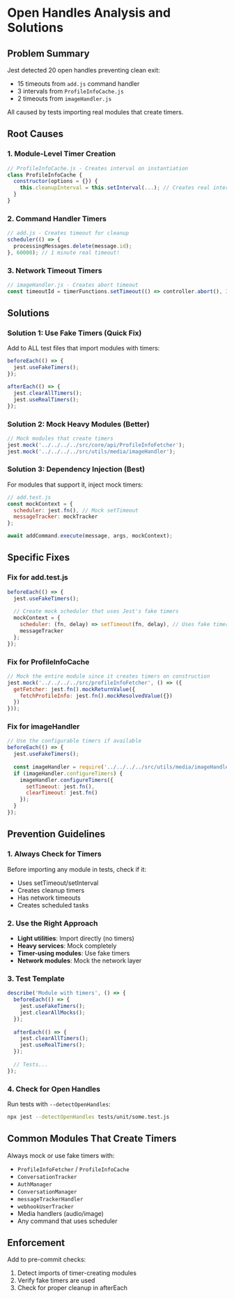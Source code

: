 # Open Handles Analysis and Solutions

## Problem Summary

Jest detected 20 open handles preventing clean exit:
- 15 timeouts from `add.js` command handler
- 3 intervals from `ProfileInfoCache.js` 
- 2 timeouts from `imageHandler.js`

All caused by tests importing real modules that create timers.

## Root Causes

### 1. Module-Level Timer Creation
```javascript
// ProfileInfoCache.js - Creates interval on instantiation
class ProfileInfoCache {
  constructor(options = {}) {
    this.cleanupInterval = this.setInterval(...); // Creates real interval!
  }
}
```

### 2. Command Handler Timers
```javascript
// add.js - Creates timeout for cleanup
scheduler(() => {
  processingMessages.delete(message.id);
}, 60000); // 1 minute real timeout!
```

### 3. Network Timeout Timers
```javascript
// imageHandler.js - Creates abort timeout
const timeoutId = timerFunctions.setTimeout(() => controller.abort(), 30000);
```

## Solutions

### Solution 1: Use Fake Timers (Quick Fix)

Add to ALL test files that import modules with timers:

```javascript
beforeEach(() => {
  jest.useFakeTimers();
});

afterEach(() => {
  jest.clearAllTimers();
  jest.useRealTimers();
});
```

### Solution 2: Mock Heavy Modules (Better)

```javascript
// Mock modules that create timers
jest.mock('../../../../src/core/api/ProfileInfoFetcher');
jest.mock('../../../../src/utils/media/imageHandler');
```

### Solution 3: Dependency Injection (Best)

For modules that support it, inject mock timers:

```javascript
// add.test.js
const mockContext = {
  scheduler: jest.fn(), // Mock setTimeout
  messageTracker: mockTracker
};

await addCommand.execute(message, args, mockContext);
```

## Specific Fixes

### Fix for add.test.js
```javascript
beforeEach(() => {
  jest.useFakeTimers();
  
  // Create mock scheduler that uses Jest's fake timers
  mockContext = {
    scheduler: (fn, delay) => setTimeout(fn, delay), // Uses fake timers
    messageTracker
  };
});
```

### Fix for ProfileInfoCache
```javascript
// Mock the entire module since it creates timers on construction
jest.mock('../../../../src/profileInfoFetcher', () => ({
  getFetcher: jest.fn().mockReturnValue({
    fetchProfileInfo: jest.fn().mockResolvedValue({})
  })
}));
```

### Fix for imageHandler
```javascript
// Use the configurable timers if available
beforeEach(() => {
  jest.useFakeTimers();
  
  const imageHandler = require('../../../../src/utils/media/imageHandler');
  if (imageHandler.configureTimers) {
    imageHandler.configureTimers({
      setTimeout: jest.fn(),
      clearTimeout: jest.fn()
    });
  }
});
```

## Prevention Guidelines

### 1. Always Check for Timers
Before importing any module in tests, check if it:
- Uses setTimeout/setInterval
- Creates cleanup timers
- Has network timeouts
- Creates scheduled tasks

### 2. Use the Right Approach
- **Light utilities**: Import directly (no timers)
- **Heavy services**: Mock completely
- **Timer-using modules**: Use fake timers
- **Network modules**: Mock the network layer

### 3. Test Template
```javascript
describe('Module with timers', () => {
  beforeEach(() => {
    jest.useFakeTimers();
    jest.clearAllMocks();
  });
  
  afterEach(() => {
    jest.clearAllTimers();
    jest.useRealTimers();
  });
  
  // Tests...
});
```

### 4. Check for Open Handles
Run tests with `--detectOpenHandles`:
```bash
npx jest --detectOpenHandles tests/unit/some.test.js
```

## Common Modules That Create Timers

Always mock or use fake timers with:
- `ProfileInfoFetcher` / `ProfileInfoCache`
- `ConversationTracker`
- `AuthManager` 
- `ConversationManager`
- `messageTrackerHandler`
- `webhookUserTracker`
- Media handlers (audio/image)
- Any command that uses scheduler

## Enforcement

Add to pre-commit checks:
1. Detect imports of timer-creating modules
2. Verify fake timers are used
3. Check for proper cleanup in afterEach
